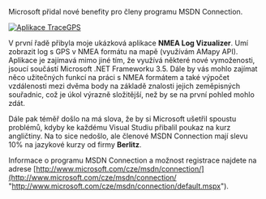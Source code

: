 <!-- dcterms:identifier = aspnetcz#174 -->
<!-- dcterms:title = Novinky pro členy programu MSDN Connection -->
<!-- dcterms:abstract = Microsoft přidal nové benefity pro členy programu MSDN Connection. -->
<!-- np9:categoryId = 6 -->
<!-- x4w:category = Akce a události -->
<!-- np9:authorId = 1 -->
<!-- np9:authorEmail = michal.valasek@altairis.cz -->
<!-- dcterms:creator = Michal Altair Valášek -->
<!-- dcterms:created = 2007-12-04T09:00:07+01:00 -->
<!-- dcterms:dateAccepted = 2007-12-04T09:00:07+01:00 -->

Microsoft přidal nové benefity pro členy programu MSDN Connection.

[![Aplikace TraceGPS](https://www.cdn.altairis.cz/Blog/2007/20071203-20071202-TraceGPS_thumb.gif)](https://www.cdn.altairis.cz/Blog/2007/20071203-20071202-TraceGPS_2.gif) 

V první řadě přibyla moje ukázková aplikace **NMEA Log Vizualizer**. Umí zobrazit log s GPS v NMEA formátu na mapě (využívám AMapy API). Aplikace je zajímavá mimo jiné tím, že využívá některé nové vymoženosti, jsoucí součástí Microsoft .NET Frameworku 3.5. Dále by vás mohlo zajímat něco užitečných funkcí na práci s NMEA formátem a také výpočet vzdálenosti mezi dvěma body na základě znalosti jejich zeměpisných souřadnic, což je úkol výrazně složitější, než by se na první pohled mohlo zdát.

Dále pak téměř došlo na má slova, že by si Microsoft ušetřil spoustu problémů, kdyby ke každému Visual Studiu přibalil poukaz na kurz angličtiny. Na to sice nedošlo, ale členové MSDN Connection mají slevu 10% na jazykové kurzy od firmy **Berlitz**.

Informace o programu MSDN Connection a možnost registrace najdete na adrese [http://www.microsoft.com/cze/msdn/connection/](http://www.microsoft.com/cze/msdn/connection/ "http://www.microsoft.com/cze/msdn/connection/default.mspx").